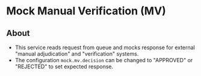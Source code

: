 # Mock Manual Verification (MV)

## About
* This service reads request from queue and mocks response for external "manual adjudication" and "verification" systems.
* The configuration `mock.mv.decision` can be changed to "APPROVED" or "REJECTED" to set expected response.

